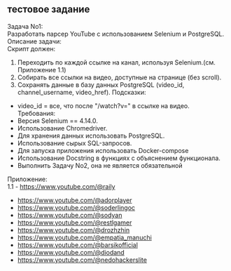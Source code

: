 ## тестовое задание
Задача No1:</br>
Разработать парсер YouTube с использованием Selenium и PostgreSQL.</br>
Описание задачи:</br>
Скрипт должен:</br>
1. Переходить по каждой ссылке на канал, используя Selenium.(см. Приложение 1.1)
2. Собирать все ссылки на видео, доступные на странице (без scroll).
3. Сохранять данные в базу данных PostgreSQL (video_id, channel_username, video_href). Подсказки:
- video_id = все, что после "/watch?v=" в ссылке на видео.
Требования:</br>
- Версия Selenium == 4.14.0.
- Использование Chromedriver.
- Для хранения данных использовать PostgreSQL.
- Использование сырых SQL-запросов.
- Для запуска приложения использовать Docker-compose
- Использование Docstring в функциях с объяснением функционала.
- Выполнить Задачу No2, она не является обязательной

Приложение:</br>
1.1 - https://www.youtube.com/@raily
- https://www.youtube.com/@adorplayer
- https://www.youtube.com/@soderlingoc
- https://www.youtube.com/@sodyan
- https://www.youtube.com/@restlgamer
- https://www.youtube.com/@drozhzhin
- https://www.youtube.com/@empatia_manuchi
- https://www.youtube.com/@barsikofficial
- https://www.youtube.com/@diodand
- https://www.youtube.com/@nedohackerslite